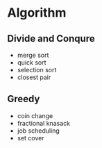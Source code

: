 # Algorithm

## Divide and Conqure
- merge sort
- quick sort
- selection sort
- closest pair

  
## Greedy
- coin change
- fractional knasack
- job scheduling
- set cover
